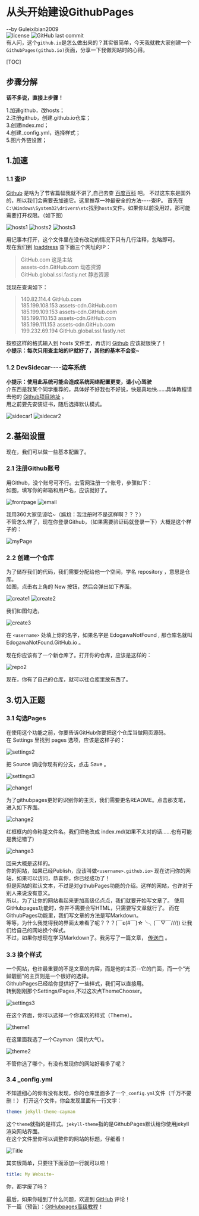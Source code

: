 # 从头开始建设GithubPages
--by Guleixibian2009  
![license](https://img.shields.io/github/license/Guleixibian2009/guleixibian2009.github.io)
![GitHub last commit](https://img.shields.io/github/last-commit/Guleixibian2009/guleixibian2009.github.io)  
有人问，这个`github.io`是怎么做出来的？其实很简单，今天我就教大家创建一个`GithubPages(github.io)`页面，分享一下我做网站时的心得。

[TOC]

## 步骤分解
__话不多说，直接上步骤！__

1.加速github，改hosts；   
2.注册github，创建<username>.github.io仓库；<br />
3.创建index.md；<br />
4.创建_config.yml，选择样式；<br />
5.图片外链设置； <br />

## 1.加速

### 1.1 查IP

[Github](https://github.com) 是啥为了节省篇幅我就不讲了,自己去查 [百度百科](https://baike.baidu.com/item/Github/10145341?fr=aladdin) 吧。
不过这东东是国外的，所以我们会需要去加速它。这里推荐一种最安全的方法----查IP。
首先在`C:\Windows\System32\drivers\etc`找到`hosts`文件。如果你以前没用过，那可能需要打开权限。（如下图）

![hosts1](https://guleixibian2009.github.io/Source/Pics/Code/Github/01/hosts1.png)
![hosts2](https://guleixibian2009.github.io/Source/Pics/Code/Github/01/hosts2.png)
![hosts3](https://guleixibian2009.github.io/Source/Pics/Code/Github/01/hosts3.png)

用记事本打开，这个文件里在没有改动的情况下只有几行注释，忽略即可。  
现在我们到 [Ipaddress](https://www.ipaddress.com) 查下面三个网址的IP：  

> GitHub.com 这是主站  
> assets-cdn.GitHub.com 动态资源  
> GitHub.global.ssl.fastly.net 静态资源  

我现在查询如下：

> 140.82.114.4 GitHub.com  
> 185.199.108.153 assets-cdn.GitHub.com  
> 185.199.109.153 assets-cdn.GitHub.com  
> 185.199.110.153 assets-cdn.GitHub.com  
> 185.199.111.153 assets-cdn.GitHub.com  
> 199.232.69.194 GitHub.global.ssl.fastly.net  

按照这样的格式输入到 hosts 文件里，再访问 [Github](https://github.com/) 应该就很快了！  
**小提示：每次只用查主站的IP就好了，其他的基本不会变~**  

### 1.2 DevSidecar----边车系统

 **小提示：使用此系统可能会造成系统网络配置更变，请小心驾驶**  
 介东西是我某个同学推荐的，具体好不好我也不好说，快是真地快......具体教程请去他的 [Github项目地址](https://github.com/docmirror/dev-sidecar) 。  
 用之前要先安装证书，随后选择默认模式。  

![sidecar1](https://guleixibian2009.github.io/Source/Pics/Code/Github/01/sidecar1.png)
![sidecar2](https://guleixibian2009.github.io/Source/Pics/Code/Github/01/sidecar2.png)

## 2.基础设置
现在，我们可以做一些基本配置了。

### 2.1 注册Github账号
用Github，没个账号可不行。去官网注册一个账号，步骤如下：  
如图，填写你的邮箱和用户名，应该就好了。

![frontpage](https://guleixibian2009.github.io/Source/Pics/Code/Github/01/frontpage.png)
![email](https://guleixibian2009.github.io/Source/Pics/Code/Github/01/email.png)

我用360大家见谅哈~（尴尬：我注册时不是这样啊？？？）  
不管怎么样了，现在你登录Github，（如果需要验证码就登录一下）大概是这个样子的：  

![myPage](https://guleixibian2009.github.io/Source/Pics/Code/Github/01/myPage.png)

### 2.2 创建一个仓库
为了储存我们的代码，我们需要分配给他一个空间，学名 repository ，意思是仓库。  
如图，点击右上角的 New 按钮，然后会弹出如下界面。

![create1](https://guleixibian2009.github.io/Source/Pics/Code/Github/01/create1.png)
![create2](https://guleixibian2009.github.io/Source/Pics/Code/Github/01/create2.png)

我们如图勾选，

![create3](https://guleixibian2009.github.io/Source/Pics/Code/Github/01/create3.png)

在 `<username>` 处填上你的名字，如果名字是 EdogawaNotFound , 那仓库名就叫  
EdogawaNotFound.GitHub.io 。 

现在你应该有了一个新仓库了。打开你的仓库，应该是这样的：

![repo2](https://guleixibian2009.github.io/Source/Pics/Code/Github/01/repo2.png)

现在，你有了自己的仓库，就可以往仓库里放东西了。

## 3.切入正题

### 3.1 勾选Pages

在使用这个功能之前，你要告诉GitHub你要把这个仓库当做网页源码。  
在 Settings 里找到 pages 选项，应该是这样子的：

![settings2](https://guleixibian2009.github.io/Source/Pics/Code/Github/01/settings2.png)

把 Source 调成你现有的分支，点击 Save 。  

![settings3](https://guleixibian2009.github.io/Source/Pics/Code/Github/01/settings3.png)

![change1](https://guleixibian2009.github.io/Source/Pics/Code/Github/01/change1.png)

为了githubpages更好的识别你的主页，我们需要更名README。点击那支笔，进入如下界面。

![change2](https://guleixibian2009.github.io/Source/Pics/Code/Github/01/change2.png)

红框框内的命称是文件名。我们把他改成 index.md(如果不太对的话......也有可能是我记错了)

![change3](https://guleixibian2009.github.io/Source/Pics/Code/Github/01/change3.png)

回来大概是这样的。  
你的网站，如果已经Publish，应该叫做`<username>.github.io>`
现在访问你的网站，如果可以访问，恭喜你，你已经成功了！  
但是网站的默认文本，不过是对githubPages功能的介绍。这样的网站，也许对于别人来说没有意义。  
所以，为了让你的网站看起来更加高级亿点点，我们就要开始写文章了。
使用GitHubpages功能时，你并不需要会写HTML，只需要写文章就行了。 而在GithubPages功能里，我们写文章的方法是写Markdown。  
等等，为什么我觉得我的界面太难看了呢？？？(￣ε(#￣)☆╰╮(￣▽￣///))
让我们给自己的网站换个样式。  
不过，如果你想现在学习Markdown了。我另写了一篇文章， [传送门](https://guleixibian2009.github.io/Code/Markdown/01/) 。  

### 3.3 换个样式

一个网站，也许最重要的不是文章的内容，而是他的主页--它的门面，而一个“光鲜靓丽”的主页则是一个很好的选择。  
GithubPages已经给你提供好了一些样式，我们可以直接用。  
转到刚刚那个Settings/Pages,不过这次点ThemeChooser。

![settings3](https://guleixibian2009.github.io/Source/Pics/Code/Github/01/settings3.png)

在这个界面，你可以选择一个你喜欢的样式（Theme）。

![theme1](https://guleixibian2009.github.io/Source/Pics/Code/Github/01/theme1.png)

在这里面我选了一个Cayman（简约大气）。

![theme2](https://guleixibian2009.github.io/Source/Pics/Code/Github/01/theme2.png)

不管你选了哪个，有没有发现你的网站好看多了呢？ 

### 3.4 _config.yml
不知道细心的你有没有发现，你的仓库里面多了一个`_config.yml`文件（千万不要删！）
打开这个文件，你会发现里面有一行文字：
```yml
theme: jekyll-theme-cayman
```
这个`theme`就指的是样式。`jekyll-theme`指的是GithubPages默认给你使用jekyll渲染网站界面。  
在这个文件里你可以调整你的网站的标题，仔细看！

![Title](https://guleixibian2009.github.io/Source/Pics/Code/Github/01/Title.png)

其实很简单，只要往下面添加一行就可以啦！
```yml
title: My Website~
```
你，都学废了吗？



最后，如果你碰到了什么问题，欢迎到 [GitHub](https://github.com/Guleixibian2009/guleixibian2009.github.io/issues/2) 评论！  
下一篇（预告）：[GitHubpages高级教程](https://guleixibian2009.github.io/Code/Github/02)！  

